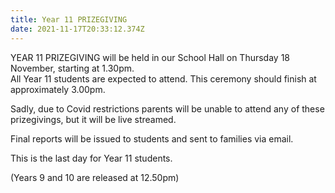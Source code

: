 ```yaml
---
title: Year 11 PRIZEGIVING
date: 2021-11-17T20:33:12.374Z
---
```

YEAR 11 PRIZEGIVING will be held in our School Hall on Thursday 18 November, starting at 1.30pm.  
All Year 11 students are expected to attend. This ceremony should finish at approximately 3.00pm.   

Sadly, due to Covid restrictions parents will be unable to attend any of these prizegivings, but it will be live streamed.

Final reports will be issued to students and sent to families via email.  

This is the last day for Year 11 students.  

(Years 9 and 10 are released at 12.50pm) 


